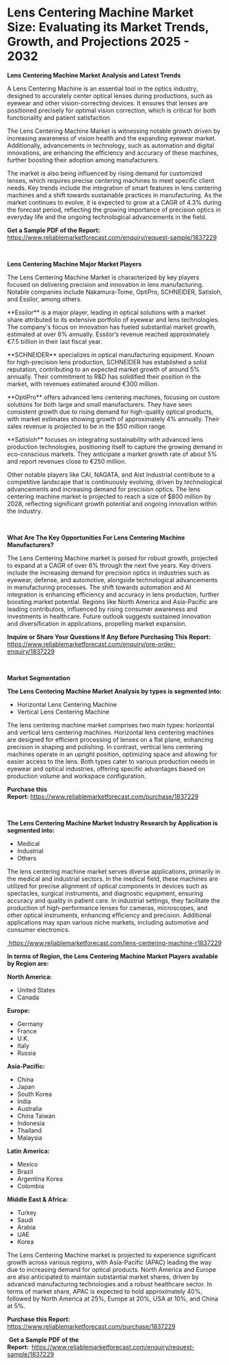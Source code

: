 <p><h1>Lens Centering Machine Market Size: Evaluating its Market Trends, Growth, and Projections 2025 - 2032</h1></p><p><strong>Lens Centering Machine Market Analysis and Latest Trends</strong></p>
<p><p>A Lens Centering Machine is an essential tool in the optics industry, designed to accurately center optical lenses during productions, such as eyewear and other vision-correcting devices. It ensures that lenses are positioned precisely for optimal vision correction, which is critical for both functionality and patient satisfaction. </p><p>The Lens Centering Machine Market is witnessing notable growth driven by increasing awareness of vision health and the expanding eyewear market. Additionally, advancements in technology, such as automation and digital innovations, are enhancing the efficiency and accuracy of these machines, further boosting their adoption among manufacturers. </p><p>The market is also being influenced by rising demand for customized lenses, which requires precise centering machines to meet specific client needs. Key trends include the integration of smart features in lens centering machines and a shift towards sustainable practices in manufacturing. As the market continues to evolve, it is expected to grow at a CAGR of 4.3% during the forecast period, reflecting the growing importance of precision optics in everyday life and the ongoing technological advancements in the field.</p></p>
<p><strong>Get a Sample PDF of the Report:&nbsp;</strong> <a href="https://www.reliablemarketforecast.com/enquiry/request-sample/1837229?utm_campaign=2479&utm_medium=2&utm_source=Github&utm_content=ia&utm_term=13042025&utm_id=lens-centering-machine">https://www.reliablemarketforecast.com/enquiry/request-sample/1837229</a></p>
<p>&nbsp;</p>
<p><strong>Lens Centering Machine Major Market Players</strong></p>
<p><p>The Lens Centering Machine Market is characterized by key players focused on delivering precision and innovation in lens manufacturing. Notable companies include Nakamura-Tome, OptiPro, SCHNEIDER, Satisloh, and Essilor, among others.</p><p>**Essilor** is a major player, leading in optical solutions with a market share attributed to its extensive portfolio of eyewear and lens technologies. The company's focus on innovation has fueled substantial market growth, estimated at over 6% annually. Essilor’s revenue reached approximately €7.5 billion in their last fiscal year.</p><p>**SCHNEIDER** specializes in optical manufacturing equipment. Known for high-precision lens production, SCHNEIDER has established a solid reputation, contributing to an expected market growth of around 5% annually. Their commitment to R&D has solidified their position in the market, with revenues estimated around €300 million.</p><p>**OptiPro** offers advanced lens centering machines, focusing on custom solutions for both large and small manufacturers. They have seen consistent growth due to rising demand for high-quality optical products, with market estimates showing growth of approximately 4% annually. Their sales revenue is projected to be in the $50 million range.</p><p>**Satisloh** focuses on integrating sustainability with advanced lens production technologies, positioning itself to capture the growing demand in eco-conscious markets. They anticipate a market growth rate of about 5% and report revenues close to €250 million.</p><p>Other notable players like CAI, NAGATA, and Aist Industrial contribute to a competitive landscape that is continuously evolving, driven by technological advancements and increasing demand for precision optics. The lens centering machine market is projected to reach a size of $800 million by 2028, reflecting significant growth potential and ongoing innovation within the industry.</p></p>
<p>&nbsp;</p>
<p><strong>What Are The Key Opportunities For Lens Centering Machine Manufacturers?</strong></p>
<p><p>The Lens Centering Machine market is poised for robust growth, projected to expand at a CAGR of over 6% through the next five years. Key drivers include the increasing demand for precision optics in industries such as eyewear, defense, and automotive, alongside technological advancements in manufacturing processes. The shift towards automation and AI integration is enhancing efficiency and accuracy in lens production, further boosting market potential. Regions like North America and Asia-Pacific are leading contributors, influenced by rising consumer awareness and investments in healthcare. Future outlook suggests sustained innovation and diversification in applications, propelling market expansion.</p></p>
<p><strong>Inquire or Share Your Questions If Any Before Purchasing This Report:</strong> <a href="https://www.reliablemarketforecast.com/enquiry/pre-order-enquiry/1837229?utm_campaign=2479&utm_medium=2&utm_source=Github&utm_content=ia&utm_term=13042025&utm_id=lens-centering-machine">https://www.reliablemarketforecast.com/enquiry/pre-order-enquiry/1837229</a></p>
<p>&nbsp;</p>
<p><strong>Market Segmentation</strong></p>
<p><strong>The Lens Centering Machine Market Analysis by types is segmented into:</strong></p>
<p><ul><li>Horizontal Lens Centering Machine</li><li>Vertical Lens Centering Machine</li></ul></p>
<p><p>The lens centering machine market comprises two main types: horizontal and vertical lens centering machines. Horizontal lens centering machines are designed for efficient processing of lenses on a flat plane, enhancing precision in shaping and polishing. In contrast, vertical lens centering machines operate in an upright position, optimizing space and allowing for easier access to the lens. Both types cater to various production needs in eyewear and optical industries, offering specific advantages based on production volume and workspace configuration.</p></p>
<p><strong>Purchase this Report:&nbsp;</strong><a href="https://www.reliablemarketforecast.com/purchase/1837229?utm_campaign=2479&utm_medium=2&utm_source=Github&utm_content=ia&utm_term=13042025&utm_id=lens-centering-machine">https://www.reliablemarketforecast.com/purchase/1837229</a></p>
<p>&nbsp;</p>
<p><strong>The Lens Centering Machine Market Industry Research by Application is segmented into:</strong></p>
<p><ul><li>Medical</li><li>Industrial</li><li>Others</li></ul></p>
<p><p>The lens centering machine market serves diverse applications, primarily in the medical and industrial sectors. In the medical field, these machines are utilized for precise alignment of optical components in devices such as spectacles, surgical instruments, and diagnostic equipment, ensuring accuracy and quality in patient care. In industrial settings, they facilitate the production of high-performance lenses for cameras, microscopes, and other optical instruments, enhancing efficiency and precision. Additional applications may span various niche markets, including automotive and consumer electronics.</p></p>
<p><a href="https://www.reliablemarketforecast.com/lens-centering-machine-r1837229?utm_campaign=2479&utm_medium=2&utm_source=Github&utm_content=ia&utm_term=13042025&utm_id=lens-centering-machine">&nbsp;https://www.reliablemarketforecast.com/lens-centering-machine-r1837229</a></p>
<p><strong>In terms of Region, the Lens Centering Machine Market Players available by Region are:</strong></p>
<p>
    <p> <strong> North America: </strong>
        <ul>
            <li>United States</li>
            <li>Canada</li>
        </ul>
        </p> 
    <p> <strong> Europe: </strong>
        <ul>
            <li>Germany</li>
            <li>France</li>
            <li>U.K.</li>
            <li>Italy</li>
            <li>Russia</li>
        </ul>
        </p> 
    <p> <strong> Asia-Pacific: </strong>
        <ul>
            <li>China</li>
            <li>Japan</li>
            <li>South Korea</li>
            <li>India</li>
            <li>Australia</li>
            <li>China Taiwan</li>
            <li>Indonesia</li>
            <li>Thailand</li>
            <li>Malaysia</li>
        </ul>
        </p> 
    <p> <strong> Latin America: </strong>
        <ul>
            <li>Mexico</li>
            <li>Brazil</li>
            <li>Argentina Korea</li>
            <li>Colombia</li>
        </ul>
        </p> 
    <p> <strong> Middle East & Africa: </strong>
        <ul>
            <li>Turkey</li>
            <li>Saudi</li>
            <li>Arabia</li>
            <li>UAE</li>
            <li>Korea</li>
        </ul>
    </p>
    </p>
<p><p>The Lens Centering Machine market is projected to experience significant growth across various regions, with Asia-Pacific (APAC) leading the way due to increasing demand for optical products. North America and Europe are also anticipated to maintain substantial market shares, driven by advanced manufacturing technologies and a robust healthcare sector. In terms of market share, APAC is expected to hold approximately 40%, followed by North America at 25%, Europe at 20%, USA at 10%, and China at 5%.</p></p>
<p><strong>Purchase this Report: </strong><a href="https://www.reliablemarketforecast.com/purchase/1837229?utm_campaign=2479&utm_medium=2&utm_source=Github&utm_content=ia&utm_term=13042025&utm_id=lens-centering-machine">https://www.reliablemarketforecast.com/purchase/1837229</a></p>
<p>&nbsp;<strong>Get a Sample PDF of the Report:&nbsp;&nbsp;</strong><a href="https://www.reliablemarketforecast.com/enquiry/request-sample/1837229?utm_campaign=2479&utm_medium=2&utm_source=Github&utm_content=ia&utm_term=13042025&utm_id=lens-centering-machine">https://www.reliablemarketforecast.com/enquiry/request-sample/1837229</a></p>
<p><strong></strong></p>
<p><p></p><p></p><p></p></p>